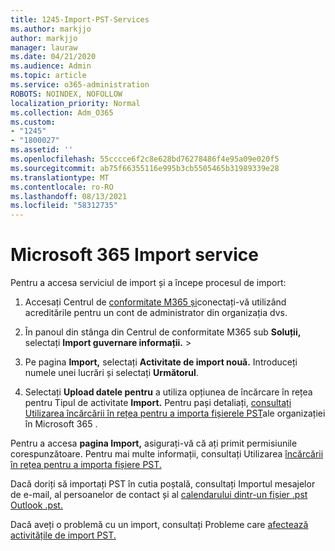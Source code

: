 ```yaml
---
title: 1245-Import-PST-Services
ms.author: markjjo
author: markjjo
manager: lauraw
ms.date: 04/21/2020
ms.audience: Admin
ms.topic: article
ms.service: o365-administration
ROBOTS: NOINDEX, NOFOLLOW
localization_priority: Normal
ms.collection: Adm_O365
ms.custom:
- "1245"
- "1800027"
ms.assetid: ''
ms.openlocfilehash: 55cccce6f2c8e628bd76278486f4e95a09e020f5
ms.sourcegitcommit: ab75f66355116e995b3cb5505465b31989339e28
ms.translationtype: MT
ms.contentlocale: ro-RO
ms.lasthandoff: 08/13/2021
ms.locfileid: "58312735"
---
```

# <a name="microsoft-365-import-service"></a>Microsoft 365 Import service

Pentru a accesa serviciul de import și a începe procesul de import:

1. Accesați Centrul de [conformitate M365 și](https://compliance.microsoft.com/)conectați-vă utilizând acreditările pentru un cont de administrator din organizația dvs.

1. În panoul din stânga din Centrul de conformitate M365 sub **Soluții,** selectați **Import guvernare informații.**  >  

1. Pe pagina **Import,** selectați **Activitate de import nouă.** Introduceți numele unei lucrări și selectați **Următorul**.

1. Selectați **Upload datele pentru** a utiliza opțiunea de încărcare în rețea pentru Tipul de activitate **Import.** Pentru pași detaliați, [consultați Utilizarea încărcării în rețea pentru a importa fișierele PST](https://docs.microsoft.com/compliance/use-network-upload-to-import-pst-files)ale organizației în Microsoft 365 .

Pentru a accesa **pagina Import,** asigurați-vă că ați primit permisiunile corespunzătoare. Pentru mai multe informații, consultați Utilizarea [încărcării în rețea pentru a importa fișiere PST.](https://docs.microsoft.com/microsoft-365/compliance/importing-pst-files-to-office-365#using-network-upload-to-import-pst-files)

Dacă doriți să importați PST în cutia poștală, consultați Importul mesajelor de e-mail, al persoanelor de contact și al [calendarului dintr-un fișier .pst Outlook .pst.](https://support.office.com/article/import-email-contacts-and-calendar-from-an-outlook-pst-file-431a8e9a-f99f-4d5f-ae48-ded54b3440ac)

Dacă aveți o problemă cu un import, consultați Probleme care [afectează activitățile de import PST.](https://docs.microsoft.com/office365/troubleshoot/pst-import-service/issues-with-pst-import-job)

